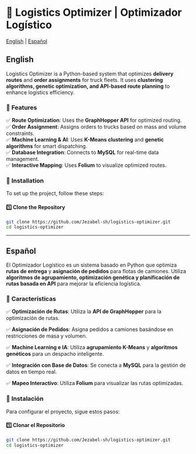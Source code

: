 # 🚚 Logistics Optimizer | Optimizador Logístico

[English](#english) | [Español](#español)

## English

Logistics Optimizer is a Python-based system that optimizes **delivery routes** and **order assignments** for truck fleets. It uses **clustering algorithms, genetic optimization, and API-based route planning** to enhance logistics efficiency.

### 📌 **Features**  
✅ **Route Optimization**: Uses the **GraphHopper API** for optimized routing.  
✅ **Order Assignment**: Assigns orders to trucks based on mass and volume constraints.  
✅ **Machine Learning & AI**: Uses **K-Means clustering** and **genetic algorithms** for smart dispatching.  
✅ **Database Integration**: Connects to **MySQL** for real-time data management.  
✅ **Interactive Mapping**: Uses **Folium** to visualize optimized routes.

### 🚀 **Installation**  
To set up the project, follow these steps:
#### **1️⃣ Clone the Repository**  
```bash
git clone https://github.com/Jezabel-sh/logistics-optimizer.git
cd logistics-optimizer
```

---

## Español

El Optimizador Logístico es un sistema basado en Python que optimiza **rutas de entrega** y **asignación de pedidos** para flotas de camiones. Utiliza **algoritmos de agrupamiento, optimización genética y planificación de rutas basada en API** para mejorar la eficiencia logística.

### 📌 **Características**

✅ **Optimización de Rutas**: Utiliza la **API de GraphHopper** para la optimización de rutas.

✅ **Asignación de Pedidos**: Asigna pedidos a camiones basándose en restricciones de masa y volumen.

✅ **Machine Learning e IA**: Utiliza **agrupamiento K-Means** y **algoritmos genéticos** para un despacho inteligente.

✅ **Integración con Base de Datos**: Se conecta a **MySQL** para la gestión de datos en tiempo real.

✅ **Mapeo Interactivo**: Utiliza **Folium** para visualizar las rutas optimizadas.

### 🚀 **Instalación**

Para configurar el proyecto, sigue estos pasos:

#### **1️⃣ Clonar el Repositorio**
```bash
git clone https://github.com/Jezabel-sh/logistics-optimizer.git
cd logistics-optimizer
```
